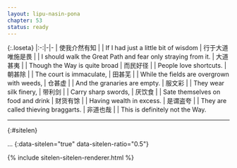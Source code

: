 ```yaml
---
layout: lipu-nasin-pona
chapter: 53
status: ready
---
```


{:.loseta}
|:-:|-|-
| 使我介然有知 |  | If I had just a little bit of wisdom
| 行于大道<wbr/>唯施是畏 |  | I should walk the Great Path and fear only straying from it.
| 大道甚夷     |  | Though the Way is quite broad
| 而民好径     |  | People love shortcuts.
| 朝甚除       |  | The court is immaculate,
| 田甚芜       |  | While the fields are overgrown with weeds,
| 仓甚虚       |  | And the granaries are empty.
| 服文彩       |  | They wear silk finery,
| 带利剑       |  | Carry sharp swords,
| 厌饮食       |  | Sate themselves on food and drink
| 财货有馀     |  | Having wealth in excess.
| 是谓盗夸     |  | They are called thieving braggarts.
| 非道也哉     |  | This is definitely not the Way.

-------
{:#sitelen}

...
{:data-sitelen="true" data-sitelen-ratio="0.5"}

{% include sitelen-sitelen-renderer.html %}

